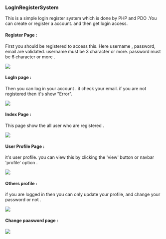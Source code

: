 <h3>LogInRegisterSystem</h3>

<p>This is a simple login register system which is done by PHP and PDO .You can create or register a account. 
and then get login access.
</p>

<h4>Register Page : </h4>
<p>First you should be registered to access this. Here username , password, email are validated. username must be 3 character or more.
   password must be 6 character or more .
</p>
<img src="https://user-images.githubusercontent.com/23507207/27235788-05ef9726-52e4-11e7-9cdf-a718a6557869.jpg" />

<h4>LogIn page : </h4>
<p>Then you can log in your account . it check your email. if you are not registered then it's show "Error".  </p>
<img src="https://user-images.githubusercontent.com/23507207/27235943-bc45105a-52e4-11e7-84fb-d5391848eb9a.jpg" />

<h4>Index Page : </h4>
<p>This page show the all user who are registered . </p>
<img src="https://user-images.githubusercontent.com/23507207/27236037-0f3794ae-52e5-11e7-946f-6e5d25e41365.jpg" />

<h4>User Profile Page : </h4>
<p> it's user profile. you can view this by clicking the 'view' button or navbar 'profile' option .</p>
<img src="https://user-images.githubusercontent.com/23507207/27236098-59b3a5cc-52e5-11e7-9bad-5f8c8fd62065.jpg" />

<h4>Others profile : </h4>
<P>if you are logged in then you can only update your profile, and change your password or not .</P>
<img src="https://user-images.githubusercontent.com/23507207/27236146-8ad35be8-52e5-11e7-95f6-cd735fceefab.jpg" />

<h4>Change paasword page : </h4>
<img src="https://user-images.githubusercontent.com/23507207/27236168-aa22d136-52e5-11e7-9f5a-cf147a7d16f2.jpg" />


